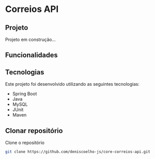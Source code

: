 # Correios API

<!--
<h1 align="center">
    <img alt="amazon" src="./images/codigoLimpo.png" width="100%" />
</h1>
 -->

## Projeto

Projeto em construção...

## Funcionalidades
<!--
-  Adicionar itens ao carrinho
-  Validar se os itens estão no carrinho
-  Excluir um item
-  Validar se o item foi excluído
-->
## Tecnologias

Este projeto foi desenvolvido utilizando as seguintes tecnologias:

- Spring Boot
- Java
- MySQL
- JUnit
- Maven


## Clonar repositório

Clone o repositório

```bash
git clone https://github.com/deniscoelho-js/core-correios-api.git

```
